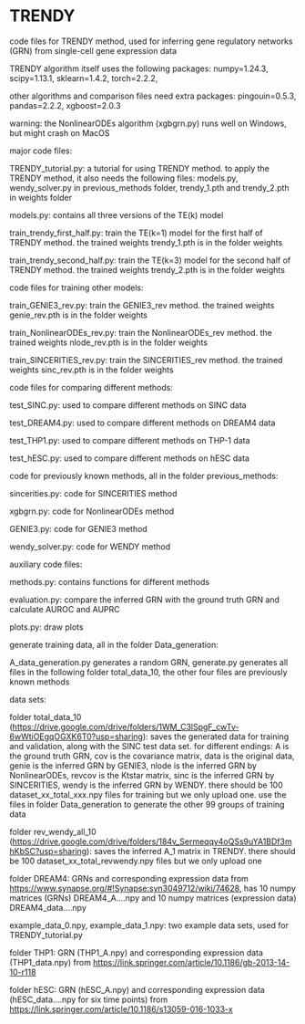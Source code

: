 # TRENDY

code files for TRENDY method, used for inferring gene regulatory networks (GRN) from single-cell gene expression data

TRENDY algorithm itself uses the following packages: numpy=1.24.3, scipy=1.13.1, sklearn=1.4.2, torch=2.2.2, 

other algorithms and comparison files need extra packages: pingouin=0.5.3, pandas=2.2.2, xgboost=2.0.3

warning: the NonlinearODEs algorithm (xgbgrn.py) runs well on Windows, but might crash on MacOS


major code files:

TRENDY_tutorial.py: a tutorial for using TRENDY method. to apply the TRENDY method, it also needs the following files: models.py, wendy_solver.py in previous_methods folder, trendy_1.pth and trendy_2.pth in weights folder

models.py: contains all three versions of the TE(k) model

train_trendy_first_half.py: train the TE(k=1) model for the first half of TRENDY method. the trained weights trendy_1.pth is in the folder weights

train_trendy_second_half.py: train the TE(k=3) model for the second half of TRENDY method. the trained weights trendy_2.pth is in the folder weights



code files for training other models:

train_GENIE3_rev.py: train the GENIE3_rev method. the trained weights genie_rev.pth is in the folder weights

train_NonlinearODEs_rev.py: train the NonlinearODEs_rev method. the trained weights nlode_rev.pth is in the folder weights

train_SINCERITIES_rev.py: train the SINCERITIES_rev method. the trained weights sinc_rev.pth is in the folder weights



code files for comparing different methods:

test_SINC.py: used to compare different methods on SINC data

test_DREAM4.py: used to compare different methods on DREAM4 data

test_THP1.py: used to compare different methods on THP-1 data

test_hESC.py: used to compare different methods on hESC data



code for previously known methods, all in the folder previous_methods:

sincerities.py: code for SINCERITIES method

xgbgrn.py: code for NonlinearODEs method

GENIE3.py: code for GENIE3 method

wendy_solver.py: code for WENDY method



auxiliary code files:

methods.py: contains functions for different methods

evaluation.py: compare the inferred GRN with the ground truth GRN and calculate AUROC and AUPRC

plots.py: draw plots


generate training data, all in the folder Data_generation: 

A_data_generation.py generates a random GRN, generate.py generates all files in the following folder total_data_10, the other four files are previously known methods


data sets:

folder total_data_10 (https://drive.google.com/drive/folders/1WM_C3lSpgF_cwTv-6wWtiOEgqOGXK6T0?usp=sharing): saves the generated data for training and validation, along with the SINC test data set. for different endings: A is the ground truth GRN, cov is the covariance matrix, data is the original data, genie is the inferred GRN by GENIE3, nlode is the inferred GRN by NonlinearODEs, revcov is the Ktstar matrix, sinc is the inferred GRN by SINCERITIES, wendy is the inferred GRN by WENDY. there should be 100 dataset_xx_total_xxx.npy files for training but we only upload one. use the files in folder Data_generation to generate the other 99 groups of training data

folder rev_wendy_all_10 (https://drive.google.com/drive/folders/184v_Sermeqqy4oQSs9uYA1BDf3mhKbSC?usp=sharing): saves the inferred A_1 matrix in TRENDY. there should be 100 dataset_xx_total_revwendy.npy files but we only upload one

folder DREAM4: GRNs and corresponding expression data from https://www.synapse.org/#!Synapse:syn3049712/wiki/74628, has 10 numpy matrices (GRNs) DREAM4_A....npy and 10 numpy matrices (expression data) DREAM4_data....npy

example_data_0.npy, example_data_1.npy: two example data sets, used for TRENDY_tutorial.py

folder THP1: GRN (THP1_A.npy) and corresponding expression data (THP1_data.npy) from https://link.springer.com/article/10.1186/gb-2013-14-10-r118

folder hESC: GRN (hESC_A.npy) and corresponding expression data (hESC_data....npy for six time points) from https://link.springer.com/article/10.1186/s13059-016-1033-x
